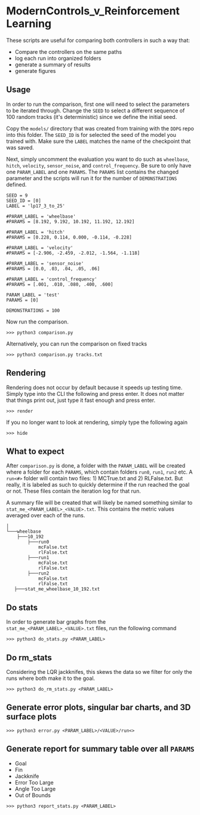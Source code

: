 # ModernControls_v_Reinforcement Learning

These scripts are useful for comparing both controllers in such a way that:
- Compare the controllers on the same paths
- log each run into organized folders
- generate a summary of results
- generate figures

## Usage

In order to run the comparison, first one will need to select the parameters to be iterated through. Change the `SEED` to select a different sequence of 100 random tracks (it's deterministic) since we define the initial seed.

Copy the `models/` directory that was created from training with the `DDPG` repo into this folder. The `SEED_ID` is for selected the seed of the model you trained with. Make sure the `LABEL` matches the name of the checkpoint that was saved.

Next, simply uncomment the evaluation you want to do such as `wheelbase`, `hitch`, `velocity`, `sensor_noise`, and `control_frequency`. Be sure to only have one `PARAM_LABEL` and one `PARAMS`. The `PARAMS` list contains the changed parameter and the scripts will run it for the number of `DEMONSTRATIONS` defined.

```
SEED = 9
SEED_ID = [0]
LABEL = 'lp17_3_to_25'

#PARAM_LABEL = 'wheelbase'
#PARAMS = [8.192, 9.192, 10.192, 11.192, 12.192]

#PARAM_LABEL = 'hitch'
#PARAMS = [0.228, 0.114, 0.000, -0.114, -0.228]

#PARAM_LABEL = 'velocity'
#PARAMS = [-2.906, -2.459, -2.012, -1.564, -1.118]

#PARAM_LABEL = 'sensor_noise'
#PARAMS = [0.0, .03, .04, .05, .06]

#PARAM_LABEL = 'control_frequency'
#PARAMS = [.001, .010, .080, .400, .600]

PARAM_LABEL = 'test'
PARAMS = [0]

DEMONSTRATIONS = 100
```

Now run the comparison.
```
>>> python3 comparison.py
```

Alternatively, you can run the comparison on fixed tracks
```
>>> python3 comparison.py tracks.txt
```

## Rendering

Rendering does not occur by default because it speeds up testing time. Simply type into the CLI the following and press enter. It does not matter that things print out, just type it fast enough and press enter.

```
>>> render
```

If you no longer want to look at rendering, simply type the following again

```
>>> hide
```

## What to expect

After `comparison.py` is done, a folder with the `PARAM_LABEL` will be created where a folder for each `PARAMS`, which contain folders `run0`, `run1`, `run2` etc. A `run<#>` folder will contain two files: 1) MCTrue.txt and 2) RLFalse.txt. But really, it is labeled as such to quickly determine if the run reached the goal or not. These files contain the iteration log for that run.

A summary file will be created that will likely be named something similar to `stat_me_<PARAM_LABEL>_<VALUE>.txt`. This contains the metric values averaged over each of the runs.  
```
│
└───wheelbase
    ├───10_192
        ├───run0
            mcFalse.txt
            rlFalse.txt
        ├───run1
            mcFalse.txt
            rlFalse.txt
        ├───run2
            mcFalse.txt
            rlFalse.txt
   ├───stat_me_wheelbase_10_192.txt
```

## Do stats

In order to generate bar graphs from the `stat_me_<PARAM_LABEL>_<VALUE>.txt` files, run the following command

```
>>> python3 do_stats.py <PARAM_LABEL>
```

## Do rm_stats

Considering the LQR jackknifes, this skews the data so we filter for only the runs where both make it to the goal.

```
>>> python3 do_rm_stats.py <PARAM_LABEL>
```

## Generate error plots, singular bar charts, and 3D surface plots

```
>>> python3 error.py <PARAM_LABEL>/<VALUE>/run<>
```

## Generate report for summary table over all `PARAMS`

- Goal 
- Fin
- Jackknife
- Error Too Large
- Angle Too Large
- Out of Bounds

```
>>> python3 report_stats.py <PARAM_LABEL>
```